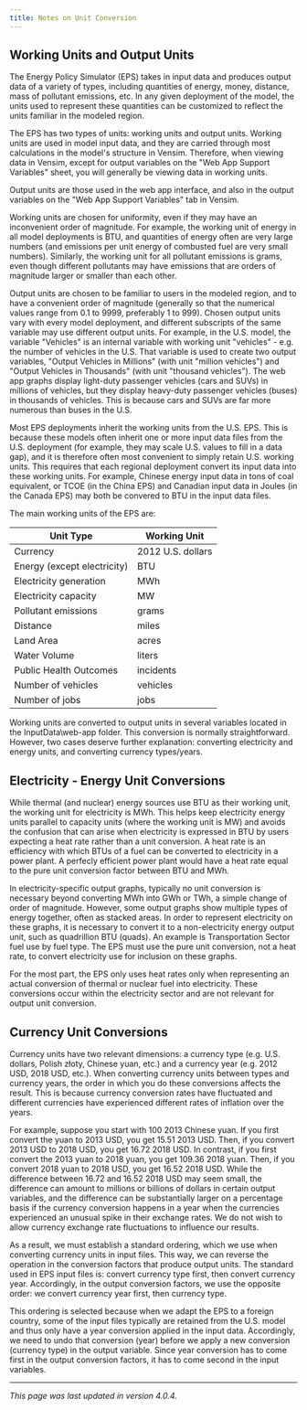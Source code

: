 ```yaml
---
title: Notes on Unit Conversion
---
```

## Working Units and Output Units

The Energy Policy Simulator (EPS) takes in input data and produces output data of a variety of types, including quantities of energy, money, distance, mass of pollutant emissions, etc.  In any given deployment of the model, the units used to represent these quantities can be customized to reflect the units familiar in the modeled region.

The EPS has two types of units: working units and output units.  Working units are used in model input data, and they are carried through most calculations in the model's structure in Vensim.  Therefore, when viewing data in Vensim, except for output variables on the "Web App Support Variables" sheet, you will generally be viewing data in working units.

Output units are those used in the web app interface, and also in the output variables on the "Web App Support Variables" tab in Vensim.

Working units are chosen for uniformity, even if they may have an inconvenient order of magnitude.  For example, the working unit of energy in all model deployments is BTU, and quantities of energy often are very large numbers (and emissions per unit energy of combusted fuel are very small numbers).  Similarly, the working unit for all pollutant emissions is grams, even though different pollutants may have emissions that are orders of magnitude larger or smaller than each other.

Output units are chosen to be familiar to users in the modeled region, and to have a convenient order of magnitude (generally so that the numerical values range from 0.1 to 9999, preferably 1 to 999).  Chosen output units vary with every model deployment, and different subscripts of the same variable may use different output units.  For example, in the U.S. model, the variable "Vehicles" is an internal variable with working unit "vehicles" - e.g. the number of vehicles in the U.S.  That variable is used to create two output variables, "Output Vehicles in Millions" (with unit "million vehicles") and "Output Vehicles in Thousands" (with unit "thousand vehicles").  The web app graphs display light-duty passenger vehicles (cars and SUVs) in millions of vehicles, but they display heavy-duty passenger vehicles (buses) in thousands of vehicles.  This is because cars and SUVs are far more numerous than buses in the U.S.

Most EPS deployments inherit the working units from the U.S. EPS.  This is because these models often inherit one or more input data files from the U.S. deployment (for example, they may scale U.S. values to fill in a data gap), and it is therefore often most convenient to simply retain U.S. working units.  This requires that each regional deployment convert its input data into these working units.  For example, Chinese energy input data in tons of coal equivalent, or TCOE (in the China EPS) and Canadian input data in Joules (in the Canada EPS) may both be convered to BTU in the input data files.

The main working units of the EPS are:

|Unit Type|Working Unit|
|-|-|
|Currency|2012 U.S. dollars|
|Energy (except electricity)|BTU|
|Electricity generation|MWh|
|Electricity capacity|MW|
|Pollutant emissions|grams|
|Distance|miles|
|Land Area|acres|
|Water Volume|liters|
|Public Health Outcomes|incidents|
|Number of vehicles|vehicles|
|Number of jobs|jobs|

Working units are converted to output units in several variables located in the InputData\web-app folder.  This conversion is normally straightforward.  However, two cases deserve further explanation: converting electricity and energy units, and converting currency types/years.

## Electricity - Energy Unit Conversions

While thermal (and nuclear) energy sources use BTU as their working unit, the working unit for electricity is MWh.  This helps keep electricity energy units parallel to capacity units (where the working unit is MW) and avoids the confusion that can arise when electricity is expressed in BTU by users expecting a heat rate rather than a unit conversion.  A heat rate is an efficiency with which BTUs of a fuel can be converted to electricity in a power plant.  A perfecly efficient power plant would have a heat rate equal to the pure unit conversion factor between BTU and MWh.

In electricity-specific output graphs, typically no unit conversion is necessary beyond converting MWh into GWh or TWh, a simple change of order of magnitude.  However, some output graphs show multiple types of energy together, often as stacked areas.  In order to represent electricity on these graphs, it is necessary to convert it to a non-electricity energy output unit, such as quadrillion BTU (quads).  An example is Transportation Sector fuel use by fuel type.  The EPS must use the pure unit conversion, not a heat rate, to convert electricity use for inclusion on these graphs.

For the most part, the EPS only uses heat rates only when representing an actual conversion of thermal or nuclear fuel into electricity.  These conversions occur within the electricity sector and are not relevant for output unit conversion.

## Currency Unit Conversions

Currency units have two relevant dimensions: a currency type (e.g. U.S. dollars, Polish złoty, Chinese yuan, etc.) and a currency year (e.g. 2012 USD, 2018 USD, etc.).  When converting currency units between types and currency years, the order in which you do these conversions affects the result.  This is because currency conversion rates have fluctuated and different currencies have experienced different rates of inflation over the years.

For example, suppose you start with 100 2013 Chinese yuan.  If you first convert the yuan to 2013 USD, you get 15.51 2013 USD.  Then, if you convert 2013 USD to 2018 USD, you get 16.72 2018 USD.  In contrast, if you first convert the 2013 yuan to 2018 yuan, you get 109.36 2018 yuan.  Then, if you convert 2018 yuan to 2018 USD, you get 16.52 2018 USD.  While the difference between 16.72 and 16.52 2018 USD may seem small, the difference can amount to millions or billions of dollars in certain output variables, and the difference can be substantially larger on a percentage basis if the currency conversion happens in a year when the currencies experienced an unusual spike in their exchange rates.  We do not wish to allow currency exchange rate fluctuations to influence our results.

As a result, we must establish a standard ordering, which we use when converting currency units in input files.  This way, we can reverse the operation in the conversion factors that produce output units.  The standard used in EPS input files is: convert currency type first, then convert currency year.  Accordingly, in the output conversion factors, we use the opposite order: we convert currency year first, then currency type.

This ordering is selected because when we adapt the EPS to a foreign country, some of the input files typically are retained from the U.S. model and thus only have a year conversion applied in the input data.  Accordingly, we need to undo that conversion (year) before we apply a new conversion (currency type) in the output variable.  Since year conversion has to come first in the output conversion factors, it has to come second in the input variables.

---
*This page was last updated in version 4.0.4.*
